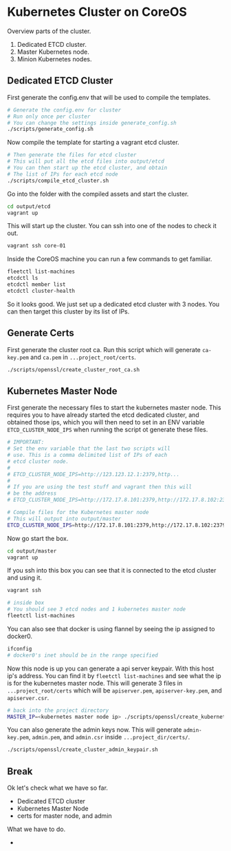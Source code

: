 # Kubernetes Cluster on CoreOS

Overview parts of the cluster.

1. Dedicated ETCD cluster.
2. Master Kubernetes node.
3. Minion Kubernetes nodes.

## Dedicated ETCD Cluster

First generate the config.env that will be used to compile the templates.

```sh
# Generate the config.env for cluster
# Run only once per cluster
# You can change the settings inside generate_config.sh
./scripts/generate_config.sh
```

Now compile the template for starting a vagrant etcd cluster.

```sh
# Then generate the files for etcd cluster
# This will put all the etcd files into output/etcd
# You can then start up the etcd cluster, and obtain
# The list of IPs for each etcd node
./scripts/compile_etcd_cluster.sh
```

Go into the folder with the compiled assets and start the cluster.

```sh
cd output/etcd
vagrant up
```

This will start up the cluster. You can ssh into one of the nodes to check it out.

```sh
vagrant ssh core-01
```

Inside the CoreOS machine you can run a few commands to get familiar.

```sh
fleetctl list-machines
etcdctl ls
etcdctl member list
etcdctl cluster-health
```

So it looks good. We just set up a dedicated etcd cluster with 3 nodes. You can then target this cluster by its list of IPs.

## Generate Certs

First generate the cluster root ca. Run this script which will generate `ca-key.pem` and `ca.pem` in `...project_root/certs`.

```sh
./scripts/openssl/create_cluster_root_ca.sh
```

## Kubernetes Master Node

First generate the necessary files to start the kubernetes master node. This requires you to have already started the etcd dedicated cluster, and obtained those ips, which you will then need to set in an ENV variable `ETCD_CLUSTER_NODE_IPS` when running the script ot generate these files.

```sh
# IMPORTANT: 
# Set the env variable that the last two scripts will 
# use. This is a comma delimited list of IPs of each
# etcd cluster node.
#
# ETCD_CLUSTER_NODE_IPS=http://123.123.12.1:2379,http...
#
# If you are using the test stuff and vagrant then this will
# be the address
# ETCD_CLUSTER_NODE_IPS=http://172.17.8.101:2379,http://172.17.8.102:2379,http://172.17.8.103:2379

# Compile files for the Kubernetes master node
# This will output into output/master
ETCD_CLUSTER_NODE_IPS=http://172.17.8.101:2379,http://172.17.8.102:2379,http://172.17.8.103:2379 ./scripts/compile_kubernetes_master_node.sh
```

Now go start the box.

```sh
cd output/master
vagrant up
```

If you ssh into this box you can see that it is connected to the etcd cluster and using it.

```sh
vagrant ssh

# inside box
# You should see 3 etcd nodes and 1 kubernetes master node
fleetctl list-machines
```

You can also see that docker is using flannel by seeing the ip assigned to docker0.

```sh
ifconfig
# docker0's inet should be in the range specified
```

Now this node is up you can generate a api server keypair. With this host ip's address. You can find it by `fleetctl list-machines` and see what the ip is for the kubernetes master node. This will generate 3 files in `...project_root/certs` which will be `apiserver.pem`, `apiserver-key.pem`, and `apiserver.csr`.

```sh
# back into the project directory
MASTER_IP=<kubernetes master node ip> ./scripts/openssl/create_kubernetes_api_server_keypair.sh
```

You can also generate the admin keys now. This will generate `admin-key.pem`, `admin.pem`, and `admin.csr` inside `...project_dir/certs/`.

```sh
./scripts/openssl/create_cluster_admin_keypair.sh
```

## Break

Ok let's check what we have so far.

- Dedicated ETCD cluster
- Kubernetes Master Node
- certs for master node, and admin

What we have to do.

- 